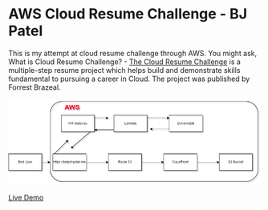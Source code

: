# AWS Cloud Resume Challenge - BJ Patel
This is my attempt at cloud resume challenge through AWS. You might ask, What is Cloud Resume Challenge? - [The Cloud Resume Challenge]( https://cloudresumechallenge.dev/docs/the-challenge/aws/)  is a multiple-step resume project which helps build and demonstrate skills fundamental to pursuing a career in Cloud. The project was published by Forrest Brazeal.

![image description](assets/Diagram.png)
  

[Live Demo](https://brijeshpatel.me)
